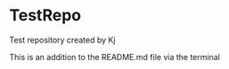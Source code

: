 TestRepo
========

Test repository created by Kj


This is an addition to the README.md file via the terminal
